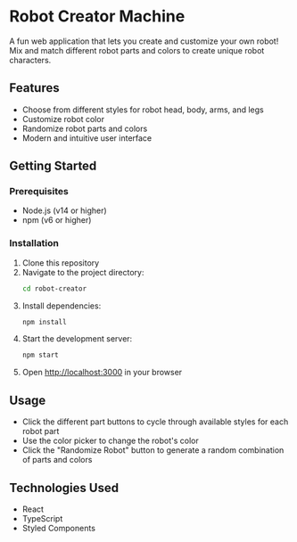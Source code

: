 # Robot Creator Machine

A fun web application that lets you create and customize your own robot! Mix and match different robot parts and colors to create unique robot characters.

## Features

- Choose from different styles for robot head, body, arms, and legs
- Customize robot color
- Randomize robot parts and colors
- Modern and intuitive user interface

## Getting Started

### Prerequisites

- Node.js (v14 or higher)
- npm (v6 or higher)

### Installation

1. Clone this repository
2. Navigate to the project directory:
   ```bash
   cd robot-creator
   ```
3. Install dependencies:
   ```bash
   npm install
   ```
4. Start the development server:
   ```bash
   npm start
   ```
5. Open [http://localhost:3000](http://localhost:3000) in your browser

## Usage

- Click the different part buttons to cycle through available styles for each robot part
- Use the color picker to change the robot's color
- Click the "Randomize Robot" button to generate a random combination of parts and colors

## Technologies Used

- React
- TypeScript
- Styled Components 